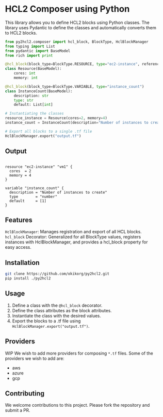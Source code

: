 # HCL2 Composer using Python

This library allows you to define HCL2 blocks using Python classes. The library uses Pydantic to define the classes and automatically converts them to HCL2 blocks.

```python
from py2hcl2.composer import hcl_block, BlockType, HclBlockManager
from typing import List
from pydantic import BaseModel
from rich import print

@hcl_block(block_type=BlockType.RESOURCE, type="ec2-instance", reference_name="vm1")
class Resource(BaseModel):
    cores: int
    memory: int

@hcl_block(block_type=BlockType.VARIABLE, type="instance_count")
class InstanceCount(BaseModel):
    description: str
    type: str
    default: List[int]

# Instantiating the classes
resource_instance = Resource(cores=2, memory=4)
instance_count = InstanceCount(description="Number of instances to create", type="number", default=[1])

# Export all blocks to a single .tf file
HclBlockManager.export("output.tf")
```

## Output
```hcl

resource "ec2-instance" "vm1" {
  cores  = 2
  memory = 4
}

variable "instance_count" {
  description = "Number of instances to create"
  type        = "number"
  default     = [1]
}
```
## Features
`HclBlockManager`: Manages registration and export of all HCL blocks.
`hcl_block` Decorator: Generalized for all BlockType values, registers instances with HclBlockManager, and provides a hcl_block property for easy access.

## Installation
```bash
git clone https://github.com/okikorg/py2hcl2.git
pip install ./py2hcl2
```

## Usage
1. Define a class with the `@hcl_block` decorator.
2. Define the class attributes as the block attributes.
3. Instantiate the class with the desired values.
4. Export the blocks to a .tf file using `HclBlockManager.export("output.tf")`.

## Providers
WIP
We wish to add more providers for composing `*.tf` files. Some of the providers we wish to add are:
- aws
- azure
- gcp

## Contributing
We welcome contributions to this project. Please fork the repository and submit a PR.

